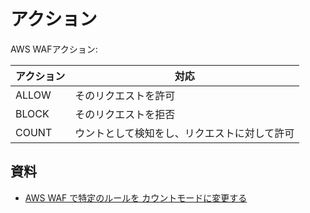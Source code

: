 # アクション

AWS WAFアクション:

| アクション | 対応                                         |
| ---------- | -------------------------------------------- |
| ALLOW      | そのリクエストを許可                         |
| BLOCK      | そのリクエストを拒否                         |
| COUNT      | ウントとして検知をし、リクエストに対して許可 |



## 資料

- [AWS WAF で特定のルールを カウントモードに変更する](https://www.wafcharm.com/blog/aws-waf-change-specific-rule-count-jp/)
